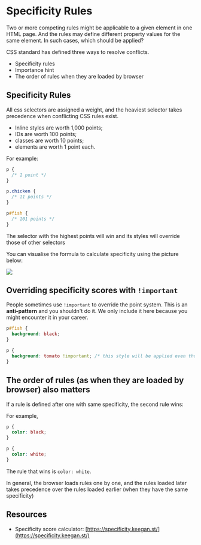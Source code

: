 # Specificity Rules

Two or more competing rules might be applicable to a given element in one HTML page. And the rules may define different property values for the same element. In such cases, which should be applied?

CSS standard has defined three ways to resolve conflicts.

* Specificity rules
* Importance hint
* The order of rules when they are loaded by browser

## Specificity Rules

All css selectors are assigned a weight, and the heaviest selector takes precedence when conflicting CSS rules exist.

* Inline styles are worth 1,000 points;
* IDs are worth 100 points;
* classes are worth 10 points;
* elements are worth 1 point each. 

For example:

```css
p {
  /* 1 point */
}

p.chicken {
  /* 11 points */
}

p#fish {
  /* 101 points */
}
```

The selector with the highest points will win and its styles will override those of other selectors

You can visualise the formula to calculate specificity using the picture below:

![](../../.gitbook/assets/specificity_score.png)

## Overriding specificity scores with `!important`

People sometimes use `!important` to override the point system. This is an **anti-pattern** and you shouldn't do it. We only include it here because you might encounter it in your career.

```css
p#fish {
  background: black;
}

p {
  background: tomato !important; /* this style will be applied even though p#fish has a higher specificity score */
}
```

## The order of rules \(as when they are loaded by browser\) also matters

If a rule is defined after one with same specificity, the second rule wins:

For example,

```css
p {
  color: black;
}

p {
  color: white;
}
```

The rule that wins is `color: white`.

In general, the browser loads rules one by one, and the rules loaded later takes precedence over the rules loaded earlier \(when they have the same specificity\)

## Resources

* Specificity score calculator: [https://specificity.keegan.st/](https://specificity.keegan.st/)

